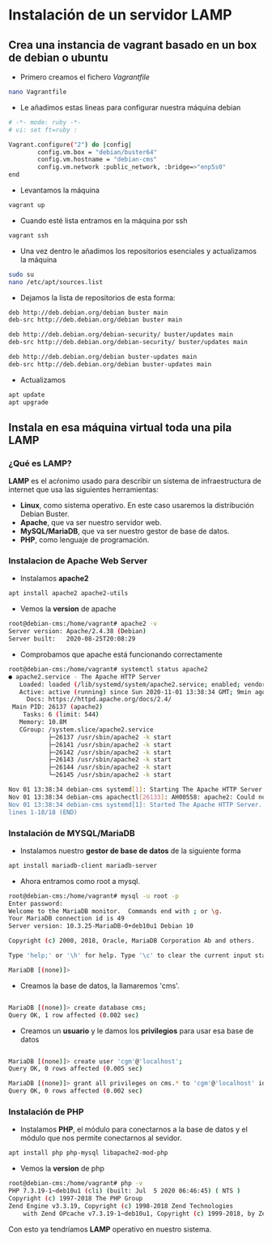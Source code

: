 # Instalación de un servidor LAMP

## Crea una instancia de vagrant basado en un box de debian o ubuntu

* Primero creamos el fichero *Vagrantfile*

```sh
nano Vagrantfile
```

* Le añadimos estas lineas para configurar nuestra máquina debian

```sh
# -*- mode: ruby -*-
# vi: set ft=ruby :

Vagrant.configure("2") do |config|
        config.vm.box = "debian/buster64"
        config.vm.hostname = "debian-cms"
        config.vm.network :public_network, :bridge=>"enp5s0"
end

```
* Levantamos la máquina

```sh
vagrant up
```

* Cuando esté lista entramos en la máquina por ssh

```sh
vagrant ssh
```

* Una vez dentro le añadimos los repositorios esenciales y actualizamos la máquina

```sh
sudo su
nano /etc/apt/sources.list
```
* Dejamos la lista de repositorios de esta forma:

```sh
deb http://deb.debian.org/debian buster main
deb-src http://deb.debian.org/debian buster main

deb http://deb.debian.org/debian-security/ buster/updates main
deb-src http://deb.debian.org/debian-security/ buster/updates main

deb http://deb.debian.org/debian buster-updates main
deb-src http://deb.debian.org/debian buster-updates main
```

* Actualizamos

```sh
apt update
apt upgrade
```

## Instala en esa máquina virtual toda una pila LAMP

### ¿Qué es LAMP?

**LAMP** es el acŕonimo usado para describir un sistema de infraestructura de internet que usa las siguientes herramientas:

* **Linux**, como sistema operativo. En este caso usaremos la distribución Debian Buster.
* **Apache**, que va ser nuestro servidor web.
* **MySQL/MariaDB**, que va ser nuestro gestor de base de datos.
* **PHP**, como lenguaje de programación.


### Instalacion de Apache Web Server

* Instalamos **apache2**

```sh
apt install apache2 apache2-utils
```

* Vemos la **version** de apache

```sh
root@debian-cms:/home/vagrant# apache2 -v
Server version: Apache/2.4.38 (Debian)
Server built:   2020-08-25T20:08:29

```

* Comprobamos que apache está funcionando correctamente

```sh
root@debian-cms:/home/vagrant# systemctl status apache2
● apache2.service - The Apache HTTP Server
   Loaded: loaded (/lib/systemd/system/apache2.service; enabled; vendor preset: enabled)
   Active: active (running) since Sun 2020-11-01 13:38:34 GMT; 9min ago
     Docs: https://httpd.apache.org/docs/2.4/
 Main PID: 26137 (apache2)
    Tasks: 6 (limit: 544)
   Memory: 10.8M
   CGroup: /system.slice/apache2.service
           ├─26137 /usr/sbin/apache2 -k start
           ├─26141 /usr/sbin/apache2 -k start
           ├─26142 /usr/sbin/apache2 -k start
           ├─26143 /usr/sbin/apache2 -k start
           ├─26144 /usr/sbin/apache2 -k start
           └─26145 /usr/sbin/apache2 -k start

Nov 01 13:38:34 debian-cms systemd[1]: Starting The Apache HTTP Server...
Nov 01 13:38:34 debian-cms apachectl[26133]: AH00558: apache2: Could not reliably determine the server's 
Nov 01 13:38:34 debian-cms systemd[1]: Started The Apache HTTP Server.
lines 1-18/18 (END)

```

### Instalación de MYSQL/MariaDB

* Instalamos nuestro **gestor de base de datos** de la siguiente forma

```sh
apt install mariadb-client mariadb-server
```
* Ahora entramos como root a mysql. 

```sh
root@debian-cms:/home/vagrant# mysql -u root -p
Enter password: 
Welcome to the MariaDB monitor.  Commands end with ; or \g.
Your MariaDB connection id is 49
Server version: 10.3.25-MariaDB-0+deb10u1 Debian 10

Copyright (c) 2000, 2018, Oracle, MariaDB Corporation Ab and others.

Type 'help;' or '\h' for help. Type '\c' to clear the current input statement.

MariaDB [(none)]> 

```

* Creamos la base de datos, la llamaremos 'cms'.

```sh

MariaDB [(none)]> create database cms;
Query OK, 1 row affected (0.002 sec)

```

* Creamos un **usuario** y le damos los **privilegios** para usar esa base de datos

```sh

MariaDB [(none)]> create user 'cgm'@'localhost';
Query OK, 0 rows affected (0.005 sec)

MariaDB [(none)]> grant all privileges on cms.* to 'cgm'@'localhost' identified by 'cgm';
Query OK, 0 rows affected (0.002 sec)

```

### Instalación de PHP 

* Instalamos **PHP**, el módulo para conectarnos a la base de datos y el módulo que nos permite conectarnos al sevidor.

```sh
apt install php php-mysql libapache2-mod-php 
```

* Vemos la **version** de php

```sh
root@debian-cms:/home/vagrant# php -v
PHP 7.3.19-1~deb10u1 (cli) (built: Jul  5 2020 06:46:45) ( NTS )
Copyright (c) 1997-2018 The PHP Group
Zend Engine v3.3.19, Copyright (c) 1998-2018 Zend Technologies
    with Zend OPcache v7.3.19-1~deb10u1, Copyright (c) 1999-2018, by Zend Technologies

```

Con esto ya tendríamos **LAMP** operativo en nuestro sistema.

